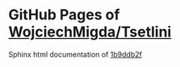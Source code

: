 GitHub Pages of [WojciechMigda/Tsetlini](https://github.com/WojciechMigda/Tsetlini.git)
===
Sphinx html documentation of [1b9ddb2f](https://github.com/WojciechMigda/Tsetlini/tree/1b9ddb2f47a1db5a1c98627a48b1ad5cb1a13297)
